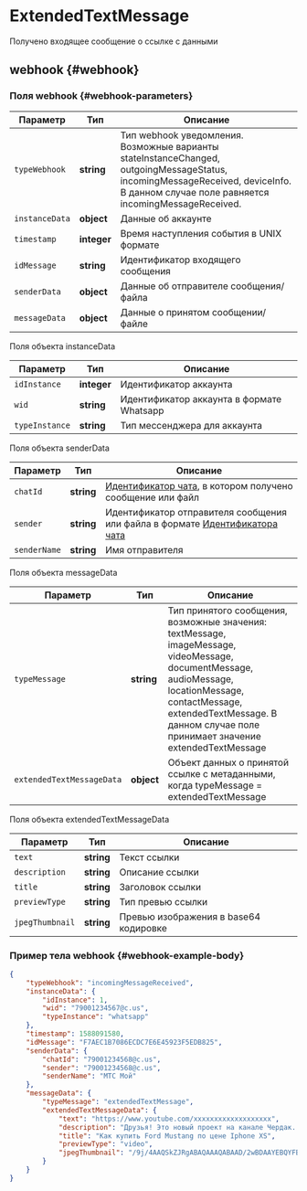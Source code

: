 # ExtendedTextMessage

Получено входящее сообщение о ссылке с данными

## webhook {#webhook}

### Поля webhook {#webhook-parameters}

Параметр | Тип | Описание
----- | ----- | -----
`typeWebhook` | **string** | Тип webhook уведомления. Возможные варианты stateInstanceChanged, outgoingMessageStatus, incomingMessageReceived, deviceInfo. В данном случае поле равняется incomingMessageReceived.
`instanceData` | **object** | Данные об аккаунте
`timestamp` | **integer** | Время наступления события в UNIX формате
`idMessage` | **string** | Идентификатор входящего сообщения
`senderData` | **object** | Данные об отправителе сообщения/файла
`messageData` | **object** | Данные о принятом сообщении/файле

Поля объекта instanceData

Параметр | Тип | Описание
----- | ----- | -----
`idInstance` | **integer** | Идентификатор аккаунта
`wid` | **string** | Идентификатор аккаунта в формате Whatsapp
`typeInstance` | **string** | Тип мессенджера для аккаунта

Поля объекта senderData

Параметр | Тип | Описание
----- | ----- | -----
`chatId` | **string** | [Идентификатор чата](/api/chat-id), в котором получено сообщение или файл
`sender` | **string** | Идентификатор отправителя сообщения или файла в формате [Идентификатора чата](/api/chat-id)
`senderName` | **string** | Имя отправителя

Поля объекта messageData

Параметр | Тип | Описание
----- | ----- | -----
`typeMessage` | **string** | Тип принятого сообщения, возможные значения: textMessage, imageMessage, videoMessage, documentMessage, audioMessage, locationMessage, contactMessage, extendedTextMessage. В данном случае поле принимает значение extendedTextMessage
`extendedTextMessageData` | **object** | Объект данных о принятой ссылке с метаданными, когда typeMessage = extendedTextMessage

Поля объекта extendedTextMessageData

Параметр | Тип | Описание
----- | ----- | -----
`text` | **string** | Текст ссылки
`description` | **string** | Описание ссылки
`title` | **string** | Заголовок ссылки
`previewType` | **string** | Тип превью ссылки
`jpegThumbnail` | **string** | Превью изображения в base64 кодировке

### Пример тела webhook {#webhook-example-body}

```json
{
    "typeWebhook": "incomingMessageReceived",
    "instanceData": {
        "idInstance": 1,
        "wid": "79001234567@c.us",
        "typeInstance": "whatsapp"
    },
    "timestamp": 1588091580,
    "idMessage": "F7AEC1B7086ECDC7E6E45923F5EDB825",
    "senderData": {
        "chatId": "79001234568@c.us",
        "sender": "79001234568@c.us",
        "senderName": "МТС Мой"
    },
    "messageData": {
        "typeMessage": "extendedTextMessage",
        "extendedTextMessageData": {
            "text": "https://www.youtube.com/xxxxxxxxxxxxxxxxxxx",
            "description": "Друзья! Это новый проект на канале Чердак. Вы увидите как я купил Ford Mustang по цене Iphone. Я начинаю строить настоящий американский Muscle Car. Сейчас у ...",
            "title": "Как купить Ford Mustang по цене Iphone XS",
            "previewType": "video",
            "jpegThumbnail": "/9j/4AAQSkZJRgABAQAAAQABAAD/2wBDAAYEBQYFBAYGBQYHBwYIChAKCgkJChQODwwQFxQYG=="
        }
    }
}
```
